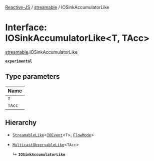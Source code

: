 [Reactive-JS](../README.md) / [streamable](../modules/streamable.md) / IOSinkAccumulatorLike

# Interface: IOSinkAccumulatorLike<T, TAcc\>

[streamable](../modules/streamable.md).IOSinkAccumulatorLike

**`experimental`**

## Type parameters

| Name |
| :------ |
| `T` |
| `TAcc` |

## Hierarchy

- [`StreamableLike`](streamable.StreamableLike.md)<[`IOEvent`](../modules/streamable.md#ioevent)<`T`\>, [`FlowMode`](../modules/streamable.md#flowmode)\>

- [`MulticastObservableLike`](observable.MulticastObservableLike.md)<`TAcc`\>

  ↳ **`IOSinkAccumulatorLike`**
